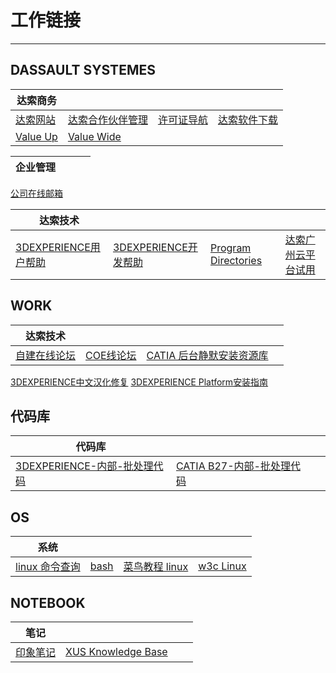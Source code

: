 # 工作链接

---
## DASSAULT SYSTEMES

| 达索商务 |  |   |  |
| ------ | ------ | ------ | ------ |
[达索网站](https://www.3ds.com) | [达索合作伙伴管理](https://dspart001-eu1-partners-ifwe.3dexperience.3ds.com/) | [许可证导航](https://media.3ds.com/smartclass/PN_PRODUCTION/PortfolioNavigator.html) | [达索软件下载](https://software.3ds.com/orders) 
[Value Up](https://3dsvalueup.com/login.do) | [Value Wide](https://3dsvaluewide.com/login.do)


| 企业管理 |  |   |   |
| ------ | ------ | ------ | ------ |
[公司在线邮箱](https://mail.dastc.com)



| 达索技术 |  |  |  |
| ------ | ------ | ------ | ------ |
[3DEXPERIENCE用户帮助](https://www.3ds.com/support/documentation/users-guides/)  | [3DEXPERIENCE开发帮助](https://www.3ds.com/support/documentation/developers-guides/) | [Program Directories](https://media.3ds.com/support/progdir/all/) | [达索广州云平台试用](https://r1132100503382-eu1-3dswym.3dexperience.3ds.com/)


## WORK

| 达索技术 |  |  |  |
| ------ | ------ | ------ | ------ |
[自建在线论坛](https://dsbim.vip.cpolar.cn/forum.php) | [COE线论坛](https://www.coe.org/p/fo/et/) | [CATIA 后台静默安装资源库](https://gitee.com/xuscode/ds-nativeapps-installer)
[3DEXPERIENCE中文汉化修复](https://gitee.com/xuscode/cat-language/)
[3DEXPERIENCE Platform安装指南](https://xuscode.github.io/enovia-installation.github.io/)

## 代码库
| 代码库 |  |  |  |
| ------ | ------ | ------ | ------ |
[3DEXPERIENCE-内部-批处理代码](https://gitee.com/xuscode1/catia-v6-batch) | [CATIA B27-内部-批处理代码](https://gitee.com/xuscode/CAAV5B27)


## OS
| 系统 |  |  |  |
| ------ | ------ | ------ | ------ |
[linux 命令查询](https://wangchujiang.com/linux-command/list.html#!kw=) | [bash](https://www.jdoodle.com/test-bash-shell-script-online/) | [菜鸟教程 linux ](https://www.runoob.com/linux/linux-tutorial.html) | [w3c Linux](https://www.w3cschool.cn/linux/)

## NOTEBOOK

| 笔记 |  |  |  |
| ------ | ------ | ------ | ------ |
[印象笔记](https://www.yinxiang.com/) | [XUS Knowledge Base](https://xuscode.github.io/bimnote.github.io/)



